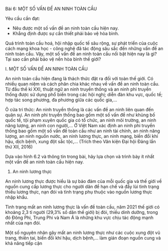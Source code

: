 Bài 6: MỘT SỐ VẤN ĐỀ AN NINH TOÀN CẦU

Yêu cầu cần đạt:
- Nêu được một số vấn đề an ninh toàn cầu hiện nay.
- Khẳng định được sự cần thiết phải bảo vệ hòa bình.

Quá trình toàn cầu hoá, hội nhập quốc tế sâu rộng, sự phát triển của cuộc cách mạng khoa học - công nghệ đã tác động sâu sắc đến những vấn đề an ninh toàn cầu. Vậy, một số vấn đề an ninh toàn cầu nổi bật hiện nay là gì? Tại sao cần phải bảo vệ nền hòa bình thế giới?

I. MỘT SỐ VẤN ĐỀ AN NINH TOÀN CẦU

An ninh toàn cầu hiện đang là thách thức đặt ra đối với toàn thế giới. Có nhiều quan niệm và cách phân chia khác nhau về vấn đề an ninh toàn cầu. Từ đầu thế kỉ XXI, thuật ngữ an ninh truyền thống và an ninh phi truyền thống được sử dụng phổ biến trong các hội nghị; diễn đàn khu vực, quốc tế; hợp tác song phương, đa phương giữa các quốc gia,...

Ô cửa tri thức:
An ninh truyền thống là các vấn đề an ninh liên quan đến quân sự.
An ninh phi truyền thống bao gồm một số vấn đề như khủng bố quốc tế, tội phạm xuyên quốc gia có tổ chức, an ninh môi trường, an ninh năng lượng, an ninh con người,...
Ở Việt Nam xác định an ninh phi truyền thống bao gồm một số vấn đề toàn cầu như an ninh tài chính, an ninh năng lượng, an ninh nguồn nước, an ninh lương thực, an ninh mạng, biến đổi khí hậu, dịch bệnh, xung đột sắc tộc,...
(Trích theo Văn kiện Đại hội Đảng lần thứ XII, 2016)

Dựa vào hình 6.2 và thông tin trong bài, hãy lựa chọn và trình bày ít nhất một vấn đề an ninh toàn cầu hiện nay.

1. An ninh lương thực

An ninh lương thực được hiểu là sự bảo đảm của mỗi quốc gia và thế giới về nguồn cung cấp lương thực cho người dân để hạn chế và đẩy lùi tình trạng thiếu lương thực, nạn đói và tình trạng phụ thuộc vào nguồn lương thực nhập khẩu.

Tình trạng mất an ninh lương thực là vấn đề toàn cầu, năm 2021 thế giới có khoảng 2,3 tỉ người (29,3% số dân thế giới) bị đói, thiếu dinh dưỡng, trong đó Đông Phi, Trung Phi và Nam Á là những khu vực chịu tác động mạnh nhất của nạn đói.

Một số nguyên nhân gây mất an ninh lương thực như các cuộc xung đột vũ trang, thiên tai, biến đổi khí hậu, dịch bệnh,... làm gián đoạn nguồn cung và khả năng tiếp cận